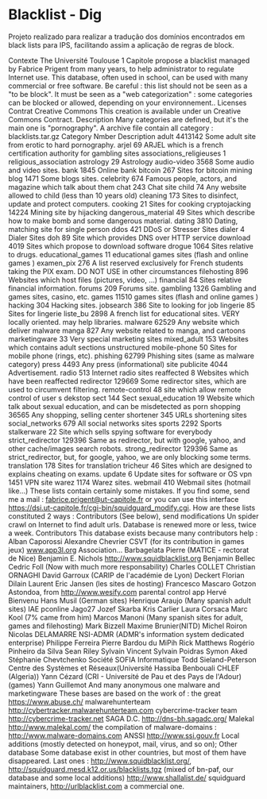 # Blacklist - Dig 

Projeto realizado para realizar a tradução dos domínios encontrados em black lists para IPS, facilitando assim a aplicação de regras de block.




Contexte
The Université Toulouse 1 Capitole propose a blacklist managed by Fabrice Prigent from many years, to help administrator to regulate Internet use. This database, often used in school, can be used with many commercial or free software.
Be careful : this list should not be seen as a "to be block". It must be seen as a "web categorization" : some categories can be blocked or allowed, depending on your environnement..
Licenses
Contrat Creative Commons
This creation is available under un Creative Commons Contract.
Description
Many categories are defined, but it's the main one is "pornography".
A archive file contain all category : blacklists.tar.gz
Category	Nmber	Description
adult	4413142	Some adult site from erotic to hard pornography.
arjel	69	ARJEL which is a french certification authority for gambling sites
associations_religieuses	1	religious_association
astrology	29	Astrology
audio-video	3568	Some audio and video sites.
bank	1845	Online bank
bitcoin	267	Sites for bitcoin mining
blog	1471	Some blogs sites.
celebrity	674	Famous people, actors, and magazine which talk about them
chat	243	Chat site
child	74	Any website allowed to child (less than 10 years old)
cleaning	173	Sites to disinfect, update and protect computers.
cooking	21	Sites for cooking
cryptojacking	14224	Mining site by hijacking
dangerous_material	49	Sites which describe how to make bomb and some dangerous material.
dating	3810	Dating, matching site for single person
ddos	421	DDoS or Stresser Sites
dialer	4	Dialer Sites
doh	89	Site which provides DNS over HTTP service
download	4019	Sites which propose to download software
drogue	1064	Sites relative to drugs.
educational_games	11	educational games sites (flash and online games )
examen_pix	276	A list reserved exclusively for French students taking the PIX exam. DO NOT USE in other circumstances
filehosting	896	Websites which host files (pictures, video, ...)
financial	84	Sites relative financial information.
forums	209	Forums site.
gambling	1326	Gambling and games sites, casino, etc.
games	11510	games sites (flash and online games )
hacking	304	Hacking sites.
jobsearch	386	Site to looking for job
lingerie	85	Sites for lingerie
liste_bu	2898	A french list for educational sites. VERY locally oriented. may help libraries.
malware	62529	Any website which deliver malware
manga	827	Any website related to manga, and cartoons
marketingware	33	Very special marketing sites
mixed_adult	153	Websites which contains adult sections unstructured
mobile-phone	50	Sites for mobile phone (rings, etc).
phishing	62799	Phishing sites (same as malware category)
press	4493	Any press (informational) site
publicite	4044	Advertisement.
radio	513	Internet radio sites
reaffected	8	Websites which have been reaffected
redirector	129669	Some redirector sites, which are used to circumvent filtering.
remote-control	48	site which allow remote control of user s dekstop
sect	144	Sect
sexual_education	19	Website which talk about sexual education, and can be misdetected as porn
shopping	36565	Any shopping, selling center
shortener	345	URLs shortening sites
social_networks	679	All social networks sites
sports	2292	Sports
stalkerware	22	Site which sells spying software for everybody
strict_redirector	129396	Same as redirector, but with google, yahoo, and other cache/images search robots.
strong_redirector	129396	Same as strict_redirector, but, for google, yahoo, we are only blocking some terms.
translation	178	Sites for translation
tricheur	46	Sites which are designed to explains cheating on exams.
update	6	Update sites for software or OS
vpn	1451	VPN site
warez	1174	Warez sites.
webmail	410	Webmail sites (hotmail like...)
These lists contain certainly some mistakes. If you find some, send me a mail : fabrice.prigent@ut-capitole.fr or you can use this interface https://dsi.ut-capitole.fr/cgi-bin/squidguard_modify.cgi.
How are these lists constituted
2 ways :
Contributors (See below), send modifications
Un spider crawl on Internet to find adult urls.
Database is renewed more or less, twice a week.
Contributors
This database exists because many contributors help :
Alban Caporossi
Alexandre Chevrier CSVT (for its contribution in games jeux)
www.app3l.org Association...
Barbagelata Pierre (MATICE - rectorat de Nice)
Benjamin E. Nichols http://www.squidblacklist.org
Benjamin Bellec
Cedric Foll (Now with much more responsability)
Charles COLLET
Christian ORNAGHI
David Garroux (CARIP de l'académie de Lyon)
Deckert Florian
Dilain Laurent
Eric Jansen (les sites de hosting)
Francesco Mascaro
Gotzon Astondoa, from http://www.wesify.com parental control app
Hervé Bienvenu
Hans Musil (German sites)
Henrique Araujo (Many spanish adult sites)
IAE pconline
Jago27
Jozef Skarba
Kris Carlier
Laura Corsaca
Marc Kool (7% came from him)
Marcos Manoni (Many spanish sites for adult, games and filehosting)
Mark Bizzell
Maxime Brunier(NITD)
Michel Roiron
Nicolas DELAMARRE NSI-ADMR (ADMR's information system dedicated enterprise)
Philippe Ferreira
Pierre Bardou du MiPih
Rick Matthews
Rogério Pinheiro da Silva
Sean Riley
Sylvain Vincent
Sylvain Poidras
Symon Aked
Stéphanie Chevtchenko
Société SOFIA Informatique
Todd Sieland-Peterson
Centre des Systèmes et Réseaux(Université Hassiba Benbouali CHLEF (Algeria))
Yann Cézard (CRI - Université de Pau et des Pays de l'Adour) (games)
Yann Guillemot
And many anonymous one
malware and marketingware
These bases are based on the work of :
the great https://www.abuse.ch/
malwarehunterteam http://cybertracker.malwarehunterteam.com
cybercrime-tracker team http://cybercrime-tracker.net
SAGA D.C. http://dns-bh.sagadc.org/
Malekal http://www.malekal.com/
the compilation of malware-domains : http://www.malware-domains.com
ANSSI http://www.ssi.gouv.fr
Local additions (mostly detected on honeypot, mail, virus, and so on);
Other database
Some database exist in other countries, but most of them have disappeared. Last ones :
http://www.squidblacklist.org/,
http://squidguard.mesd.k12.or.us/blacklists.tgz (mixed of bn-paf, our database and some local additions)
http://www.shallalist.de/ squidguard maintainers,
http://urlblacklist.com a commercial one.
